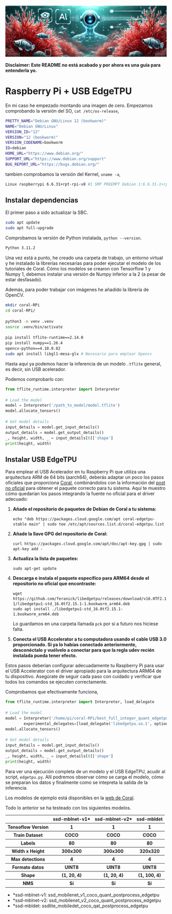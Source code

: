 ![Banner](assets/banner.png)

**Disclaimer: Este README no está acabado y por ahora es una guía para entenderla yo.**

# Raspberry Pi + USB EdgeTPU

En mi caso he empezado montando una imagen de cero. Empezamos comprobando la versión del SO, `cat /etc/os-release`,

```bash
PRETTY_NAME="Debian GNU/Linux 12 (bookworm)"
NAME="Debian GNU/Linux"
VERSION_ID="12"
VERSION="12 (bookworm)"
VERSION_CODENAME=bookworm
ID=debian
HOME_URL="https://www.debian.org/"
SUPPORT_URL="https://www.debian.org/support"
BUG_REPORT_URL="https://bugs.debian.org/"
```

tambien comprobamos la versión del Kernel, `uname -a`,

```bash
Linux raspberrypi 6.6.31+rpt-rpi-v8 #1 SMP PREEMPT Debian 1:6.6.31-1+rpt1 (2024-05-29) aarch64 GNU/Linux
```
## Instalar dependencias

El primer paso a sido actualizar la SBC.

```bash
sudo apt update
sudo apt full-upgrade
```

Comprobamos la versión de Python instalada, `python --version`.

```bash
Python 3.11.2
```

Una vez está a punto, he creado una carpeta de trabajo, un entorno virtual y he instalado la librerías necesarias para poder ejecutar el modelo de los tutoriales de Coral. Cómo los modelos se crearon con Tensorflow 1 y Numpy 1, debemos instalar una versión de Numpy inferior a la 2 (a pesar de estar desfasado).

Además, para poder trabajar con imágenes he añadido la librería de OpenCV.

```bash
mkdir coral-RPi
cd coral-RPi/

python3 -m venv .venv
source .venv/bin/activate

pip install tflite-runtime==2.14.0
pip install numpy==1.26.4
opencv-python==4.10.0.82
sudo apt install libgl1-mesa-glx # Necesario para emplear Opencv
```

Hasta aquí ya podemos hacer la inferencia de un modelo `.tflite` general, es decir, sin USB acelerador.

Podemos comprobarlo con:

```python
from tflite_runtime.interpreter import Interpreter

# Load the model
model = Interpreter('/path_to_model/model.tflite')
model.allocate_tensors()

# Get model details
input_details = model.get_input_details()
output_details = model.get_output_details()
_, height, width, _ = input_details[0]['shape']
print(height, width)
```

## Instalar USB EdgeTPU

Para emplear el USB Acelerador en tu Raspberry Pi que utiliza una arquitectura ARM de 64 bits (aarch64), deberás adaptar un poco los pasos oficiales que proporciona [Coral](https://coral.ai/docs/accelerator/get-started/#runtime-on-linux), combinándolos con la información del [post no oficial](https://github.com/feranick/libedgetpu/releases) para obtener el paquete correcto para tu sistema. Aquí te muestro cómo quedarían los pasos integrando la fuente no oficial para el driver adecuado:

1. **Añade el repositorio de paquetes de Debian de Coral a tu sistema:**
   ```
   echo "deb https://packages.cloud.google.com/apt coral-edgetpu-stable main" | sudo tee /etc/apt/sources.list.d/coral-edgetpu.list
   ```

2. **Añade la llave GPG del repositorio de Coral:**
   ```
   curl https://packages.cloud.google.com/apt/doc/apt-key.gpg | sudo apt-key add -
   ```

3. **Actualiza la lista de paquetes:**
   ```
   sudo apt-get update
   ```

4. **Descarga e instala el paquete específico para ARM64 desde el repositorio no oficial que encontraste:**
   ```
   wget https://github.com/feranick/libedgetpu/releases/download/v16.0TF2.15.1-1/libedgetpu1-std_16.0tf2.15.1-1.bookworm_arm64.deb
   sudo apt install ./libedgetpu1-std_16.0tf2.15.1-1.bookworm_arm64.deb
   ```

   Lo guardamos en una carpeta llamada `pck` por si a futuro nos hiciese falta.

5. **Conecta el USB Accelerator a tu computadora usando el cable USB 3.0 proporcionado. Si ya lo habías conectado anteriormente, desconéctalo y vuélvelo a conectar para que la regla udev recién instalada pueda tener efecto.**

Estos pasos deberían configurar adecuadamente tu Raspberry Pi para usar el USB Accelerator con el driver apropiado para la arquitectura ARM64 de tu dispositivo. Asegúrate de seguir cada paso con cuidado y verificar que todos los comandos se ejecuten correctamente.

Comprobamos que efectivamente funciona,

```python
from tflite_runtime.interpreter import Interpreter, load_delegate

# Load the model
model = Interpreter('/home/pi/coral-RPi/best_full_integer_quant_edgetpu.tflite',
        experimental_delegates=[load_delegate('libedgetpu.so.1', options={'device': 'usb'})]) # Línea modificada par poder emplear el modelo adaptado a las TPUs de Coral
model.allocate_tensors()

# Get model details
input_details = model.get_input_details()
output_details = model.get_output_details()
_, height, width, _ = input_details[0]['shape']
print(height, width)
```

Para ver una ejecución completa de un modelo y el USB EdgeTPU, acudir al script, `edgetpu.py`. Allí podremos observar cómo se carga el modelo, cómo se preparan los datos y finalmente como se intepreta la salida de la inferencia.

Los modelos de ejemplo está disponibles en la [web de Coral](https://coral.ai/models/object-detection/).

Todo lo anterior se ha testeado con los siguientes modelos.

<table>
   <tr>
      <th></th>
      <th>ssd-mblnet-v1*</th>
      <th>ssd-mblnet-v2*</th>
      <th>ssd-mbldet</th>
   </tr>
   <tr>
      <th>Tensoflow Version</th>
      <th>1</th>
      <th>1</th>
      <th>1</th>
   </tr>
   <tr>
      <th>Train Dataset</th>
      <th>COCO</th>
      <th>COCO</th>
      <th>COCO</th>
   </tr>
   <tr>
      <th>Labels</th>
      <th>80</th>
      <th>80</th>
      <th>80</th>
   </tr>
   <tr>
      <th>Width x Height</th>
      <th>300x300</th>
      <th>300x300</th>
      <th>320x320</th>
   </tr>
   <tr>
      <th>Max detections</th>
      <th>4</th>
      <th>4</th>
      <th>4</th>
   </tr>
   <tr>
      <th>Formato datos</th>
      <th>UINT8</th>
      <th>UINT8</th>
      <th>UINT8</th>
   </tr>
   <tr>
      <th>Shape</th>
      <th>(1, 20, 4)</th>
      <th>(1, 20, 4)</th>
      <th>(1, 100, 4)</th>
   </tr>
   <tr>
      <th>NMS</th>
      <th>Sí</th>
      <th>Sí</th>
      <th>Sí</th>
   </tr>
</table>

- *ssd-mblnet-v1: ssd_mobilenet_v1_coco_quant_postprocess_edgetpu
- *ssd-mblnet-v2: ssd_mobilenet_v2_coco_quant_postprocess_edgetpu
- *ssd-mbldet: ssdlite_mobiledet_coco_qat_postprocess_edgetpu
